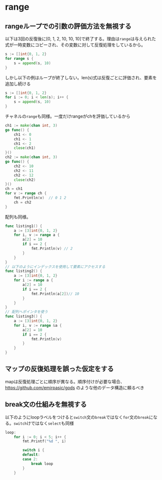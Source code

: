 # range

## rangeループでの引数の評価方法を無視する
以下は3回の反復後に[0, 1, 2, 10, 10, 10]で終了する。理由は`range`は与えられた式が一時変数にコピーされ、その変数に対して反復処理をしているから。
```go
s := []int{0, 1, 2}
for range s {
    s = append(s, 10)
}
```

しかし以下の例はループが終了しない。len(s)式は反復ごとに評価され、要素を追加し続ける
```go
s := []int{0, 1, 2}
for i := 0; i < len(s); i++ {
    s = append(s, 10)
}
```
チャネルの`range`も同様。一度だけrangeがchを評価しているから
```go
ch1 := make(chan int, 3)
go func() {
	ch1 <- 0
	ch1 <- 1
	ch1 <- 2
	close(ch1)
}()
ch2 := make(chan int, 3)
go func() {
	ch2 <- 10
	ch2 <- 11
	ch2 <- 12
	close(ch2)
}()
ch = ch1
for v := range ch {
    fmt.Println(v)  // 0 1 2
    ch = ch2
}
```
配列も同様。
```go
func listing1() {
	a := [3]int{0, 1, 2}
	for i, v := range a {
		a[2] = 10
		if i == 2 {
			fmt.Println(v) // 2
		}
	}
}
// 以下のようにインデックスを使用して要素にアクセスする
func listing2() {
	a := [3]int{0, 1, 2}
	for i := range a {
		a[2] = 10
		if i == 2 {
			fmt.Println(a[2])// 10
		}
	}
}
// 配列へポインタを使う
func listing3() {
	a := [3]int{0, 1, 2}
	for i, v := range &a {
		a[2] = 10
		if i == 2 {
			fmt.Println(v)
		}
	}
}
```

## マップの反復処理を誤った仮定をする
mapは反復処理ごとに順序が異なる。順序付けが必要な場合、https://github.com/emirpasic/gods のような他のデータ構造に頼るべき

## break文の仕組みを無視する
以下のようにloopラベルをつけると`switch`文の`break`ではなく`for`文の`break`になる。`switch`けではなく`select`も同様
```go
loop:
	for i := 0; i < 5; i++ {
		fmt.Printf("%d ", i)

		switch i {
		default:
		case 2:
			break loop
		}
	}
```
